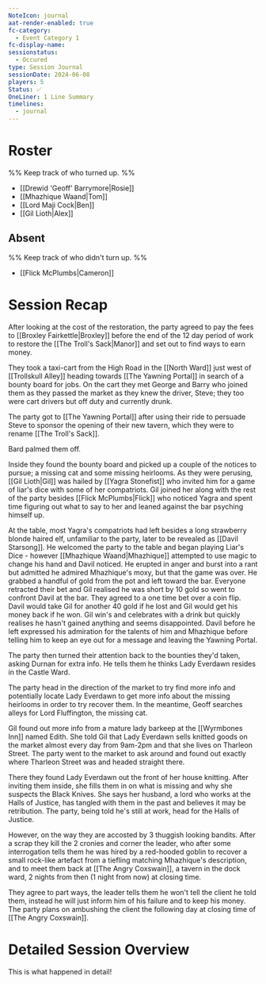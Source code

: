 ```yaml
---
NoteIcon: journal
aat-render-enabled: true
fc-category:
  - Event Category 1
fc-display-name: 
sessionstatus:
  - Occured
type: Session Journal
sessionDate: 2024-06-08
players: 5
Status: ✅
OneLiner: 1 Line Summary
timelines:
  - journal
---
```




# Roster 

%% Keep track of who turned up. %%

- [[Drewid 'Geoff' Barrymore|Rosie]]
- [[Mhazhique Waand|Tom]]
- [[Lord Maji Cock|Ben]]
- [[Gil Lioth|Alex]]

## Absent

%% Keep track of who didn't turn up. %%
- [[Flick McPlumbs|Cameron]]

# Session Recap

After looking at the cost of the restoration, the party agreed to pay the fees to [[Broxley Fairkettle|Broxley]] before the end of the 12 day period of work to restore the [[The Troll's Sack|Manor]] and set out to find ways to earn money. 

They took a taxi-cart from the High Road in the [[North Ward]] just west of [[Trollskull Alley]] heading towards [[The Yawning Portal]] in search of a bounty board for jobs. On the cart they met George and Barry who joined them as they passed the market as they knew the driver, Steve; they too were cart drivers but off duty and currently drunk. 

The party got to [[The Yawning Portal]] after using their ride to persuade Steve to sponsor the opening of their new tavern, which they were to rename [[The Troll's Sack]]. 

Bard palmed them off. 

Inside they found the bounty board and picked up a couple of the notices to pursue; a missing cat and some missing heirlooms. As they were perusing, [[Gil Lioth|Gil]] was hailed by [[Yagra Stonefist]] who invited him for a game of liar's dice with some of her compatriots. Gil joined her along with the rest of the party besides [[Flick McPlumbs|Flick]] who noticed Yagra and spent time figuring out what to say to her and leaned against the bar psyching himself up. 

At the table, most Yagra's compatriots had left besides a long strawberry blonde haired elf, unfamiliar to the party, later to be revealed as [[Davil Starsong]]. He welcomed the party to the table and began playing Liar's Dice - however [[Mhazhique Waand|Mhazhique]] attempted to use magic to change his hand and Davil noticed. He erupted in anger and burst into a rant but admitted he admired Mhazhique's moxy, but that the game was over. He grabbed a handful of gold from the pot and left toward the bar. Everyone retracted their bet and Gil realised he was short by 10 gold so went to confront Davil at the bar. They agreed to a one time bet over a coin flip. Davil would take Gil for another 40 gold if he lost and Gil would get his money back if he won. Gil win's and celebrates with a drink but quickly realises he hasn't gained anything and seems disappointed. Davil before he left expressed his admiration for the talents of him and Mhazhique before telling him to keep an eye out for a message and leaving the Yawning Portal. 

The party then turned their attention back to the bounties they'd taken, asking Durnan for extra info. He tells them he thinks Lady Everdawn resides in the Castle Ward. 

The party head in the direction of the market to try find more info and potentially locate Lady Everdawn to get more info about the missing heirlooms in order to try recover them. In the meantime, Geoff searches alleys for Lord Fluffington, the missing cat. 

Gil found out more info from a mature lady barkeep at the [[Wyrmbones Inn]] named Edith. She told Gil that Lady Everdawn sells knitted goods on the market almost every day from 9am-2pm and that she lives on Tharleon Street. The party went to the market to ask around and found out exactly where Tharleon Street was and headed straight there.

There they found Lady Everdawn out the front of her house knitting. After inviting them inside, she fills them in on what is missing and why she suspects the Black Knives. She says her husband, a lord who works at the Halls of Justice, has tangled with them in the past and believes it may be retribution. The party, being told he's still at work, head for the Halls of Justice. 

However, on the way they are accosted by 3 thuggish looking bandits. After a scrap they kill the 2 cronies and corner the leader, who after some interrogation tells them he was hired by a red-hooded goblin to recover a small rock-like artefact from a tiefling matching Mhazhique's description, and to meet them back at [[The Angry Coxswain]], a tavern in the dock ward, 2 nights from then (1 night from now) at closing time. 

They agree to part ways, the leader tells them he won't tell the client he told them, instead he will just inform him of his failure and to keep his money. The party plans on ambushing the client the following day at closing time of [[The Angry Coxswain]].



# Detailed Session Overview

This is what happened in detail! 